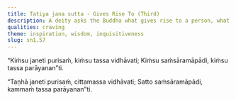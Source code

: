 ```yaml
---
title: Tatiya jana sutta - Gives Rise To (Third)
description: A deity asks the Buddha what gives rise to a person, what does he have that wanders about, what experiences cyclic existence, and what determines this person‘s destiny.
qualities: craving
theme: inspiration, wisdom, inquisitiveness
slug: sn1.57
---
```


“Kiṁsu janeti purisaṁ,
kiṁsu tassa vidhāvati;
Kiṁsu saṁsāramāpādi,
kiṁsu tassa parāyanan”ti.

“Taṇhā janeti purisaṁ,
cittamassa vidhāvati;
Satto saṁsāramāpādi,
kammaṁ tassa parāyanan”ti.
